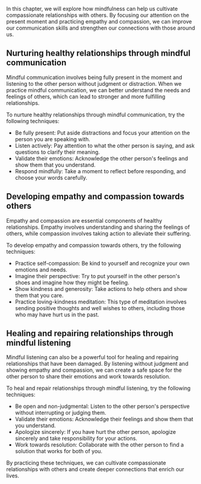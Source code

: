 
In this chapter, we will explore how mindfulness can help us cultivate compassionate relationships with others. By focusing our attention on the present moment and practicing empathy and compassion, we can improve our communication skills and strengthen our connections with those around us.

Nurturing healthy relationships through mindful communication
-------------------------------------------------------------

Mindful communication involves being fully present in the moment and listening to the other person without judgment or distraction. When we practice mindful communication, we can better understand the needs and feelings of others, which can lead to stronger and more fulfilling relationships.

To nurture healthy relationships through mindful communication, try the following techniques:

* Be fully present: Put aside distractions and focus your attention on the person you are speaking with.
* Listen actively: Pay attention to what the other person is saying, and ask questions to clarify their meaning.
* Validate their emotions: Acknowledge the other person's feelings and show them that you understand.
* Respond mindfully: Take a moment to reflect before responding, and choose your words carefully.

Developing empathy and compassion towards others
------------------------------------------------

Empathy and compassion are essential components of healthy relationships. Empathy involves understanding and sharing the feelings of others, while compassion involves taking action to alleviate their suffering.

To develop empathy and compassion towards others, try the following techniques:

* Practice self-compassion: Be kind to yourself and recognize your own emotions and needs.
* Imagine their perspective: Try to put yourself in the other person's shoes and imagine how they might be feeling.
* Show kindness and generosity: Take actions to help others and show them that you care.
* Practice loving-kindness meditation: This type of meditation involves sending positive thoughts and well wishes to others, including those who may have hurt us in the past.

Healing and repairing relationships through mindful listening
-------------------------------------------------------------

Mindful listening can also be a powerful tool for healing and repairing relationships that have been damaged. By listening without judgment and showing empathy and compassion, we can create a safe space for the other person to share their emotions and work towards resolution.

To heal and repair relationships through mindful listening, try the following techniques:

* Be open and non-judgmental: Listen to the other person's perspective without interrupting or judging them.
* Validate their emotions: Acknowledge their feelings and show them that you understand.
* Apologize sincerely: If you have hurt the other person, apologize sincerely and take responsibility for your actions.
* Work towards resolution: Collaborate with the other person to find a solution that works for both of you.

By practicing these techniques, we can cultivate compassionate relationships with others and create deeper connections that enrich our lives.
